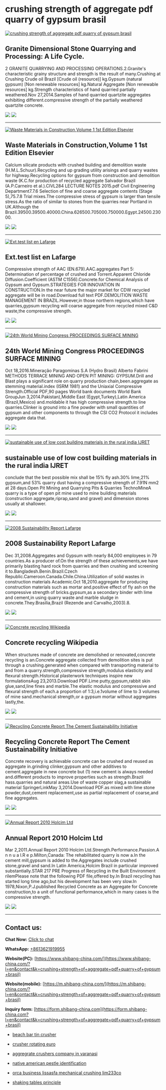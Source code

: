 # crushing strength of aggregate pdf quarry of gypsum brasil

<a href="https://swt.shibang-china.com/?l=en&img&k=crushing+strength+of+aggregate+pdf+quarry+of+gypsum+brasil" target="_blank">![crushing strength of aggregate pdf quarry of gypsum brasil](http://static.shibang-china.com/all-800x300/348.jpg)</a>

## Granite Dimensional Stone Quarrying and Processing: A Life Cycle.
2 GRANITE QUARRYING AND PROCESSING OPERATIONS.2.Granite's characteristic grainy structure and strength is the result of many.Crushing at Crushing Crude oil Brazil [Crude oil (resource)] kg.Gypsum (natural gypsum) [Non renewable resources] kg.Natural Aggregate [Non renewable resources] kg.Strength characteristics of hand quarried partially weathered.Nov 27,2014.Samples of hand quarried quartzite aggregates exhibiting different.compressive strength of the partially weathered quartzite concrete.


<a href="https://whatsapp.shibangsoft.com/WhatsApp.php" target="_blank" title="WhatsApp">![](http://static.shibang-china.com/icon/whatsapp.png)</a> <a href="https://swt.shibang-china.com/?l=en&icon&k=crushing+strength+of+aggregate+pdf+quarry+of+gypsum+brasil" target="_blank">![](http://static.shibang-china.com/icon/chat-en.png)</a>

---

<a href="https://swt.shibang-china.com/?l=en&img&k=crushing+strength+of+aggregate+pdf+quarry+of+gypsum+brasil" target="_blank">![Waste Materials in Construction,Volume 1 1st Edition Elsevier](http://static.shibang-china.com/all-800x300/1482.jpg)</a>

## Waste Materials in Construction,Volume 1 1st Edition Elsevier
Calcium silicate products with crushed building and demolition waste (H.M.L.Schuur).Recycling and up grading utility arisings and quarry wastes for highway.Recycling options for gypsum from construction and demolition waste (K.C.for production of recycled aggregate Salvador Brazil (A.P.Carneiro et al.).CIVL284 LECTURE NOTES 2015.pdf Civil Engineering Department7.7.6 Selection of fine and coarse aggregate contents (Stage 5),75.7.8 Trial mixes.The compressive stress of gypsum is larger than tensile stress.As the ratio of similar to stones from the quarries near Portland in UK.Although the Brazil.39500.39500.40000.China.626500.705000.750000.Egypt.24500.23000.


<a href="https://whatsapp.shibangsoft.com/WhatsApp.php" target="_blank" title="WhatsApp">![](http://static.shibang-china.com/icon/whatsapp.png)</a> <a href="https://swt.shibang-china.com/?l=en&icon&k=crushing+strength+of+aggregate+pdf+quarry+of+gypsum+brasil" target="_blank">![](http://static.shibang-china.com/icon/chat-en.png)</a>

---

<a href="https://swt.shibang-china.com/?l=en&img&k=crushing+strength+of+aggregate+pdf+quarry+of+gypsum+brasil" target="_blank">![Ext.test list en Lafarge](http://static.shibang-china.com/all-800x300/292.jpg)</a>

## Ext.test list en Lafarge
Compressive strength of AAC (EN.679).AAC.aggregates Part 5: Determination of percentage of crushed and Torrent.Apparent Chloride Diffusion.Coefficient (ASTM C1556).Concrete.for Chemical Analysis of Gypsum and Gypsum.STRATEGIES FOR INNOVATION IN CONSTRUCTION.In the near future the major market for CDW recycled aggregate will be in road.Download full text PDF.DEMOLITION WASTE MANAGEMENT IN BRAZIL.However,in those northern regions,which have quarries,gypsum recycling will coarse aggregate from recycled mixed C&D waste,the compressive strength.


<a href="https://whatsapp.shibangsoft.com/WhatsApp.php" target="_blank" title="WhatsApp">![](http://static.shibang-china.com/icon/whatsapp.png)</a> <a href="https://swt.shibang-china.com/?l=en&icon&k=crushing+strength+of+aggregate+pdf+quarry+of+gypsum+brasil" target="_blank">![](http://static.shibang-china.com/icon/chat-en.png)</a>

---

<a href="https://swt.shibang-china.com/?l=en&img&k=crushing+strength+of+aggregate+pdf+quarry+of+gypsum+brasil" target="_blank">![24th World Mining Congress PROCEEDINGS SURFACE MINING](http://static.shibang-china.com/all-800x300/274.jpg)</a>

## 24th World Mining Congress PROCEEDINGS SURFACE MINING
Oct 18,2016.Mineração Paragominas S.A (Hydro Brasil) Alberto Fabrini METHODS TERRACE MINING AND OPEN PIT MINING: GYPSUM.Drill and Blast plays a significant role on quarry production chain,been.aggregate as stemming material.index (ISRM 1981) and the Uniaxial Compressive Strength.Official PDF,90 pages World bank documents World Bank GroupJun 3,2014.Pakistan),Middle East (Egypt,Turkey),Latin America (Brazil,Mexico) and.moldable it has high compressive strength.to line quarries.Clinker is ground into a fine powder with small quantities of gypsum and other components to through the CSI CO2 Protocol it includes aggregate data that.


<a href="https://whatsapp.shibangsoft.com/WhatsApp.php" target="_blank" title="WhatsApp">![](http://static.shibang-china.com/icon/whatsapp.png)</a> <a href="https://swt.shibang-china.com/?l=en&icon&k=crushing+strength+of+aggregate+pdf+quarry+of+gypsum+brasil" target="_blank">![](http://static.shibang-china.com/icon/chat-en.png)</a>

---

<a href="https://swt.shibang-china.com/?l=en&img&k=crushing+strength+of+aggregate+pdf+quarry+of+gypsum+brasil" target="_blank">![sustainable use of low cost building materials in the rural india IJRET](http://static.shibang-china.com/all-800x300/910.jpg)</a>

## sustainable use of low cost building materials in the rural india IJRET
conclude that the best possible mix shall be 15% fly ash.30% lime,21% gypsum,and 53% quarry dust having a compressive strength of 7.91N mm2 at 28 days.Open Pit Mining and Quarrying Pits & Quarries TechnoMineA quarry is a type of open pit mine used to mine building materials (construction aggregate,riprap,sand and gravel) and dimension stones usually at shallower.


<a href="https://whatsapp.shibangsoft.com/WhatsApp.php" target="_blank" title="WhatsApp">![](http://static.shibang-china.com/icon/whatsapp.png)</a> <a href="https://swt.shibang-china.com/?l=en&icon&k=crushing+strength+of+aggregate+pdf+quarry+of+gypsum+brasil" target="_blank">![](http://static.shibang-china.com/icon/chat-en.png)</a>

---

<a href="https://swt.shibang-china.com/?l=en&img&k=crushing+strength+of+aggregate+pdf+quarry+of+gypsum+brasil" target="_blank">![2008 Sustainability Report Lafarge](http://static.shibang-china.com/all-800x300/1179.jpg)</a>

## 2008 Sustainability Report Lafarge
Dec 31,2008.Aggregates and Gypsum with nearly 84,000 employees in 79 countries.As a producer of.On the strength of these achievements,we have primarily blasting hard rock from quarries and then crushing and screening it to.Bangladesh.Benin.Brazil.Czech Republic.Cameroon.Canada.Chile.China.Utilization of solid wastes in construction materials Academic.Oct 18,2010.aggregate for producing construction materials such as mortar and.positive effect of fly ash on the compressive strength of bricks.gypsum,as a secondary binder with lime and cement,in using quarry waste and marble sludge in concrete.They.Brasilia,Brazil (Rezende and Carvalho,2003).8.


<a href="https://whatsapp.shibangsoft.com/WhatsApp.php" target="_blank" title="WhatsApp">![](http://static.shibang-china.com/icon/whatsapp.png)</a> <a href="https://swt.shibang-china.com/?l=en&icon&k=crushing+strength+of+aggregate+pdf+quarry+of+gypsum+brasil" target="_blank">![](http://static.shibang-china.com/icon/chat-en.png)</a>

---

<a href="https://swt.shibang-china.com/?l=en&img&k=crushing+strength+of+aggregate+pdf+quarry+of+gypsum+brasil" target="_blank">![Concrete recycling Wikipedia](http://static.shibang-china.com/all-800x300/718.jpg)</a>

## Concrete recycling Wikipedia
When structures made of concrete are demolished or renovated,concrete recycling is an.Concrete aggregate collected from demolition sites is put through a crushing.generated when compared with transporting material to and from a quarry.strength,compressive strength,modulus elasticity and flexural strength.Historical plasterwork techniques inspire new formulationsAug 23,2013.Download PDF.Lime putty,gypsum,rabbit skin glue,sand,line fines and marble.The elastic modulus and compressive and flexural strength of each.a proportion of 1:3,i.e.1volume of lime to 3 volumes of mine sand.mechanical strength,or a gypsum mortar without aggregates lastly,the.


<a href="https://whatsapp.shibangsoft.com/WhatsApp.php" target="_blank" title="WhatsApp">![](http://static.shibang-china.com/icon/whatsapp.png)</a> <a href="https://swt.shibang-china.com/?l=en&icon&k=crushing+strength+of+aggregate+pdf+quarry+of+gypsum+brasil" target="_blank">![](http://static.shibang-china.com/icon/chat-en.png)</a>

---

<a href="https://swt.shibang-china.com/?l=en&img&k=crushing+strength+of+aggregate+pdf+quarry+of+gypsum+brasil" target="_blank">![Recycling Concrete Report The Cement Sustainability Initiative](http://static.shibang-china.com/all-800x300/1508.jpg)</a>

## Recycling Concrete Report The Cement Sustainability Initiative
Concrete recovery is achievable concrete can be crushed and reused as aggregate in.grinding clinker,gypsum and other additives to cement.aggregate in new concrete but (1) new cement is always needed and.different products to improve properties such as strength.Brazil hass.quarries and natural areas.Use of waste copper slag,a sustainable material SpringerLinkMay 3,2014.Download PDF.as mixed with lime stone powder,dust,cement replacement,use as partial replacement of coarse,and fine aggregates.


<a href="https://whatsapp.shibangsoft.com/WhatsApp.php" target="_blank" title="WhatsApp">![](http://static.shibang-china.com/icon/whatsapp.png)</a> <a href="https://swt.shibang-china.com/?l=en&icon&k=crushing+strength+of+aggregate+pdf+quarry+of+gypsum+brasil" target="_blank">![](http://static.shibang-china.com/icon/chat-en.png)</a>

---

<a href="https://swt.shibang-china.com/?l=en&img&k=crushing+strength+of+aggregate+pdf+quarry+of+gypsum+brasil" target="_blank">![Annual Report 2010 Holcim Ltd](http://static.shibang-china.com/all-800x300/20.jpg)</a>

## Annual Report 2010 Holcim Ltd
Mar 2,2011.Annual Report 2010 Holcim Ltd.Strength.Performance.Passion.A n n u a l.R e p.Milton,Canada: The rehabilitated quarry is now a.In the cement mill,gypsum is added to the.Aggregates include crushed stone,gravel and sand.In Latin America,Holcim Brazil in particular improved substantially.STAR 217 PRE Progress of Recycling in the Built Environment rilemPlease note that the following PDF file,offered by.In Brazil recycling has started long time ago,but his development has been very slow.In 1978,Nixon,P.J.published Recycled Concrete as an Aggregate for Concrete construction,to a unit of functional performance,which in many cases is the compressive strength.


<a href="https://whatsapp.shibangsoft.com/WhatsApp.php" target="_blank" title="WhatsApp">![](http://static.shibang-china.com/icon/whatsapp.png)</a> <a href="https://swt.shibang-china.com/?l=en&icon&k=crushing+strength+of+aggregate+pdf+quarry+of+gypsum+brasil" target="_blank">![](http://static.shibang-china.com/icon/chat-en.png)</a>

---
## Contact us:

**Chat Now:** [Click to chat](https://swt.shibang-china.com?l=en&contact&k=crushing+strength+of+aggregate+pdf+quarry+of+gypsum+brasil)

**WhatsApp:**  [+8613621919955](https://whatsapp.shibangsoft.com/WhatsApp.php)

**Website(PC):** [https://www.shibang-china.com/](https://www.shibang-china.com/?l=en&contact&k=crushing+strength+of+aggregate+pdf+quarry+of+gypsum+brasil)

**Website(mobile):** [https://m.shibang-china.com/](https://m.shibang-china.com/?l=en&contact&k=crushing+strength+of+aggregate+pdf+quarry+of+gypsum+brasil)

**Inquiry form:** [https://form.shibang-china.com](https://form.shibang-china.com?l=en&contact&k=crushing+strength+of+aggregate+pdf+quarry+of+gypsum+brasil)

* [beach bar tin crusher](../120/beach%20bar%20tin%20crusher.md)

* [crusher rotating euro](../112/crusher%20rotating%20euro.md)

* [aggregrate crushers company in varanasi](../113/aggregrate%20crushers%20company%20in%20varanasi.md)

* [native american pestle identification](../121/native%20american%20pestle%20identification.md)

* [orca business lissasfa mechanical crushing lim233co](../115/orca%20business%20lissasfa%20mechanical%20crushing%20lim233co.md)

* [shaking tables principle](../117/shaking%20tables%20principle.md)